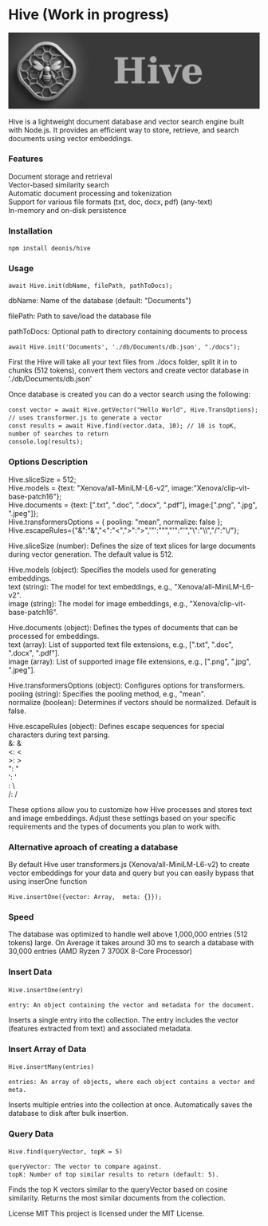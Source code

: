 # Hive (Work in progress)

![Hive](./img/hive.png)

Hive is a lightweight document database and vector search engine built with Node.js. It provides an efficient way to store, retrieve, and search documents using vector embeddings.

### Features

Document storage and retrieval   
Vector-based similarity search  
Automatic document processing and tokenization  
Support for various file formats (txt, doc, docx, pdf) (any-text)  
In-memory and on-disk persistence  

### Installation 
```
npm install deonis/hive 
```

### Usage 
```import Hive from 'hive';  
await Hive.init(dbName, filePath, pathToDocs);
```

dbName: Name of the database (default: "Documents") 

filePath: Path to save/load the database file  

pathToDocs: Optional path to directory containing documents to process 

```
await Hive.init('Documents', './db/Documents/db.json', "./docs");
```


First the Hive will take all your text files from ./docs folder, split it in to chunks (512 tokens), 
convert them  vectors and create vector database in './db/Documents/db.json'  

Once database is created you can do a vector search using the following: 

```
const vector = await Hive.getVector("Hello World", Hive.TransOptions); // uses transformer.js to generate a vector
const results = await Hive.find(vector.data, 10); // 10 is topK, number of searches to return  
console.log(results);
```

### Options Description
  Hive.sliceSize = 512;  
  Hive.models = {text: "Xenova/all-MiniLM-L6-v2", image:"Xenova/clip-vit-base-patch16"};  
  Hive.documents = {text: [".txt", ".doc", ".docx", ".pdf"], image:[".png", ".jpg", ".jpeg"]};  
  Hive.transformersOptions = { pooling: "mean", normalize: false };  
  Hive.escapeRules={"&":"&amp;","<":"&lt;",">":"&gt;",'"':"&quot;","'":"&#39;","\\":"\\\\","/":"\\/"};  
  
  Hive.sliceSize (number): Defines the size of text slices for large documents during vector generation. The default value is 512.  
  
  Hive.models (object): Specifies the models used for generating embeddings.  
    text (string): The model for text embeddings, e.g., "Xenova/all-MiniLM-L6-v2".  
    image (string): The model for image embeddings, e.g., "Xenova/clip-vit-base-patch16".  
  
  Hive.documents (object): Defines the types of documents that can be processed for embeddings.  
    text (array): List of supported text file extensions, e.g., [".txt", ".doc", ".docx", ".pdf"].  
    image (array): List of supported image file extensions, e.g., [".png", ".jpg", ".jpeg"].  
  
  Hive.transformersOptions (object): Configures options for transformers.  
    pooling (string): Specifies the pooling method, e.g., "mean".  
    normalize (boolean): Determines if vectors should be normalized. Default is false.  
  
  Hive.escapeRules (object): Defines escape sequences for special characters during text parsing.  
    &: &amp;  
    <: &lt;  
    >: &gt;  
    ": &quot;  
    ': &#39;  
    \: \\  
    /: \/  

These options allow you to customize how Hive processes and stores text and image embeddings. Adjust these settings based on your specific requirements and the types of documents you plan to work with.

### Alternative aproach of creating a database

By default Hive user transformers.js (Xenova/all-MiniLM-L6-v2) to create vector embeddings for your data and query but you can easily bypass that using inserOne function 

```
Hive.insertOne({vector: Array,  meta: {}});
```
### Speed

The database was optimized to handle well above 1,000,000 entries (512 tokens) large.
On Average it takes around 30 ms to search a database with 30,000 entries (AMD Ryzen 7 3700X 8-Core Processor)

### Insert Data

```Hive.insertOne(entry)```

    entry: An object containing the vector and metadata for the document.

Inserts a single entry into the collection. The entry includes the vector (features extracted from text) and associated metadata.

### Insert Array of Data

```Hive.insertMany(entries)```

    entries: An array of objects, where each object contains a vector and meta.

Inserts multiple entries into the collection at once. Automatically saves the database to disk after bulk insertion.

### Query Data

```Hive.find(queryVector, topK = 5)```

    queryVector: The vector to compare against.
    topK: Number of top similar results to return (default: 5).

Finds the top K vectors similar to the queryVector based on cosine similarity. Returns the most similar documents from the collection.


License MIT
This project is licensed under the MIT License.
